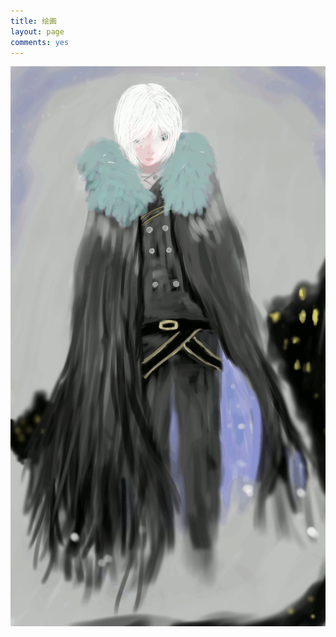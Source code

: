 ```yaml
---
title: 绘画
layout: page
comments: yes
---
```

<div id="draw"><img src="./image/2014-02-06-01.gif"></img></div>
